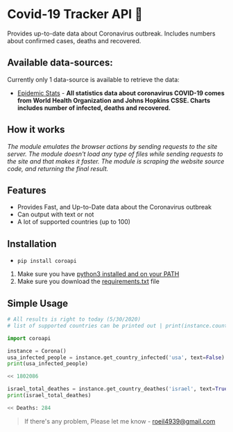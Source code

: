    # Covid-19 Tracker API :microbe:

Provides up-to-date data about Coronavirus outbreak. Includes numbers about confirmed cases, deaths and recovered.

## Available data-sources:
Currently only 1 data-source is available to retrieve the data:

- [Epidemic Stats](https://epidemic-stats.com/coronavirus/) - **All statistics data about coronavirus COVID-19 comes from World Health Organization and Johns Hopkins CSSE. Charts includes number of infected, deaths and recovered.**

## How it works

*The module emulates the browser actions by sending requests to the site server. The module doesn't load any type of files while sending requests to the site and that makes it faster. The module is scraping the website source code, and returning the final result.*

## Features

- Provides Fast, and Up-to-Date data about the Coronavirus outbreak
- Can output with text or not
- A lot of supported countries (up to 100)

## Installation
- `pip install coroapi`
1. Make sure you have [python3 installed and on your PATH](https://docs.python-guide.org/starting/installation/)
2. Make sure you download the [requirements.txt](https://raw.githubusercontent.com/r0eilevi/coronavirus-api/master/requirements.txt) file

## Simple Usage

```python
# All results is right to today (5/30/2020)
# list of supported countries can be printed out | print(instance.countries)

import coroapi

instance = Corona()
usa_infected_people = instance.get_country_infected('usa', text=False)
print(usa_infected_people)

<< 1802086

israel_total_deathes = instance.get_country_deathes('israel', text=True)
print(israel_total_deathes)

<< Deaths: 284
```

> If there's any problem, Please let me know - roeil4939@gmail.com
